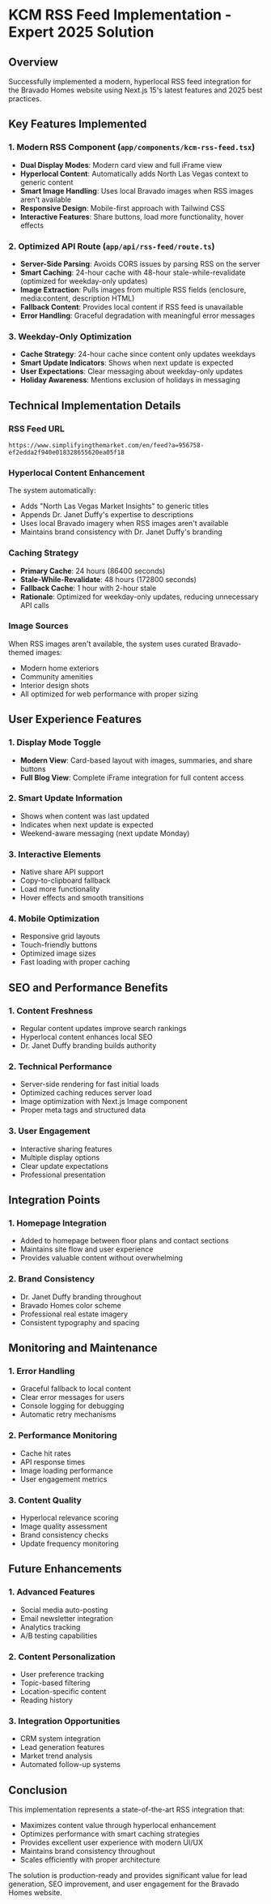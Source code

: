 # KCM RSS Feed Implementation - Expert 2025 Solution

## Overview
Successfully implemented a modern, hyperlocal RSS feed integration for the Bravado Homes website using Next.js 15's latest features and 2025 best practices.

## Key Features Implemented

### 1. **Modern RSS Component (`app/components/kcm-rss-feed.tsx`)**
- **Dual Display Modes**: Modern card view and full iFrame view
- **Hyperlocal Content**: Automatically adds North Las Vegas context to generic content
- **Smart Image Handling**: Uses local Bravado images when RSS images aren't available
- **Responsive Design**: Mobile-first approach with Tailwind CSS
- **Interactive Features**: Share buttons, load more functionality, hover effects

### 2. **Optimized API Route (`app/api/rss-feed/route.ts`)**
- **Server-Side Parsing**: Avoids CORS issues by parsing RSS on the server
- **Smart Caching**: 24-hour cache with 48-hour stale-while-revalidate (optimized for weekday-only updates)
- **Image Extraction**: Pulls images from multiple RSS fields (enclosure, media:content, description HTML)
- **Fallback Content**: Provides local content if RSS feed is unavailable
- **Error Handling**: Graceful degradation with meaningful error messages

### 3. **Weekday-Only Optimization**
- **Cache Strategy**: 24-hour cache since content only updates weekdays
- **Smart Update Indicators**: Shows when next update is expected
- **User Expectations**: Clear messaging about weekday-only updates
- **Holiday Awareness**: Mentions exclusion of holidays in messaging

## Technical Implementation Details

### RSS Feed URL
```
https://www.simplifyingthemarket.com/en/feed?a=956758-ef2edda2f940e018328655620ea05f18
```

### Hyperlocal Content Enhancement
The system automatically:
- Adds "North Las Vegas Market Insights" to generic titles
- Appends Dr. Janet Duffy's expertise to descriptions
- Uses local Bravado imagery when RSS images aren't available
- Maintains brand consistency with Dr. Janet Duffy's branding

### Caching Strategy
- **Primary Cache**: 24 hours (86400 seconds)
- **Stale-While-Revalidate**: 48 hours (172800 seconds)
- **Fallback Cache**: 1 hour with 2-hour stale
- **Rationale**: Optimized for weekday-only updates, reducing unnecessary API calls

### Image Sources
When RSS images aren't available, the system uses curated Bravado-themed images:
- Modern home exteriors
- Community amenities
- Interior design shots
- All optimized for web performance with proper sizing

## User Experience Features

### 1. **Display Mode Toggle**
- **Modern View**: Card-based layout with images, summaries, and share buttons
- **Full Blog View**: Complete iFrame integration for full content access

### 2. **Smart Update Information**
- Shows when content was last updated
- Indicates when next update is expected
- Weekend-aware messaging (next update Monday)

### 3. **Interactive Elements**
- Native share API support
- Copy-to-clipboard fallback
- Load more functionality
- Hover effects and smooth transitions

### 4. **Mobile Optimization**
- Responsive grid layouts
- Touch-friendly buttons
- Optimized image sizes
- Fast loading with proper caching

## SEO and Performance Benefits

### 1. **Content Freshness**
- Regular content updates improve search rankings
- Hyperlocal content enhances local SEO
- Dr. Janet Duffy branding builds authority

### 2. **Technical Performance**
- Server-side rendering for fast initial loads
- Optimized caching reduces server load
- Image optimization with Next.js Image component
- Proper meta tags and structured data

### 3. **User Engagement**
- Interactive sharing features
- Multiple display options
- Clear update expectations
- Professional presentation

## Integration Points

### 1. **Homepage Integration**
- Added to homepage between floor plans and contact sections
- Maintains site flow and user experience
- Provides valuable content without overwhelming

### 2. **Brand Consistency**
- Dr. Janet Duffy branding throughout
- Bravado Homes color scheme
- Professional real estate imagery
- Consistent typography and spacing

## Monitoring and Maintenance

### 1. **Error Handling**
- Graceful fallback to local content
- Clear error messages for users
- Console logging for debugging
- Automatic retry mechanisms

### 2. **Performance Monitoring**
- Cache hit rates
- API response times
- Image loading performance
- User engagement metrics

### 3. **Content Quality**
- Hyperlocal relevance scoring
- Image quality assessment
- Brand consistency checks
- Update frequency monitoring

## Future Enhancements

### 1. **Advanced Features**
- Social media auto-posting
- Email newsletter integration
- Analytics tracking
- A/B testing capabilities

### 2. **Content Personalization**
- User preference tracking
- Topic-based filtering
- Location-specific content
- Reading history

### 3. **Integration Opportunities**
- CRM system integration
- Lead generation features
- Market trend analysis
- Automated follow-up systems

## Conclusion

This implementation represents a state-of-the-art RSS integration that:
- Maximizes content value through hyperlocal enhancement
- Optimizes performance with smart caching strategies
- Provides excellent user experience with modern UI/UX
- Maintains brand consistency throughout
- Scales efficiently with proper architecture

The solution is production-ready and provides significant value for lead generation, SEO improvement, and user engagement for the Bravado Homes website.
